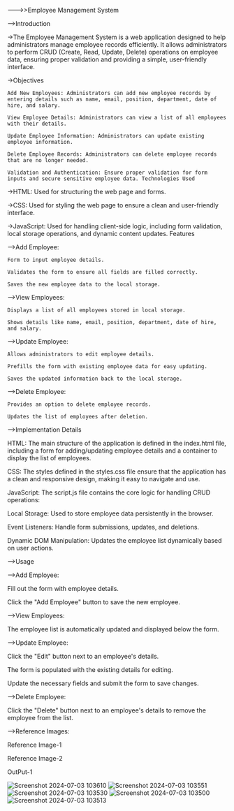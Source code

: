 --->>Employee Management System

-->Introduction

->The Employee Management System is a web application designed to help administrators manage employee records efficiently. It allows administrators to perform CRUD (Create, Read, Update, Delete) operations on employee data, ensuring proper validation and providing a simple, user-friendly interface.

->Objectives

    Add New Employees: Administrators can add new employee records by entering details such as name, email, position, department, date of hire, and salary.

    View Employee Details: Administrators can view a list of all employees with their details.

    Update Employee Information: Administrators can update existing employee information.

    Delete Employee Records: Administrators can delete employee records that are no longer needed.

    Validation and Authentication: Ensure proper validation for form inputs and secure sensitive employee data. Technologies Used

->HTML: Used for structuring the web page and forms.

->CSS: Used for styling the web page to ensure a clean and user-friendly interface.

->JavaScript: Used for handling client-side logic, including form validation, local storage operations, and dynamic content updates. Features

-->Add Employee:

    Form to input employee details.

    Validates the form to ensure all fields are filled correctly.

    Saves the new employee data to the local storage.

-->View Employees:

    Displays a list of all employees stored in local storage.

    Shows details like name, email, position, department, date of hire, and salary.

-->Update Employee:

    Allows administrators to edit employee details.

    Prefills the form with existing employee data for easy updating.

    Saves the updated information back to the local storage.

-->Delete Employee:

    Provides an option to delete employee records.

    Updates the list of employees after deletion.

-->Implementation Details

HTML: The main structure of the application is defined in the index.html file, including a form for adding/updating employee details and a container to display the list of employees.

CSS: The styles defined in the styles.css file ensure that the application has a clean and responsive design, making it easy to navigate and use.

JavaScript: The script.js file contains the core logic for handling CRUD operations:

Local Storage: Used to store employee data persistently in the browser.

Event Listeners: Handle form submissions, updates, and deletions.

Dynamic DOM Manipulation: Updates the employee list dynamically based on user actions.

-->Usage

-->Add Employee:

Fill out the form with employee details.

Click the "Add Employee" button to save the new employee.

-->View Employees:

The employee list is automatically updated and displayed below the form.

-->Update Employee:

Click the "Edit" button next to an employee's details.

The form is populated with the existing details for editing.

Update the necessary fields and submit the form to save changes.

-->Delete Employee:

Click the "Delete" button next to an employee's details to remove the employee from the list.

-->Reference Images:

Reference Image-1

Reference Image-2

OutPut-1

![Screenshot 2024-07-03 103610](https://github.com/vamsee2004/prodigyinfotech-2/assets/163383859/4f9f98a0-1fc9-4337-9e7d-1c7904d3a39b)
![Screenshot 2024-07-03 103551](https://github.com/vamsee2004/prodigyinfotech-2/assets/163383859/e15ff667-894e-4234-a06b-4a167df75524)
![Screenshot 2024-07-03 103530](https://github.com/vamsee2004/prodigyinfotech-2/assets/163383859/c7edf472-57f7-4391-b0d3-4f81ede6b85a)
![Screenshot 2024-07-03 103500](https://github.com/vamsee2004/prodigyinfotech-2/assets/163383859/b59a749f-b4ab-445e-8d7e-1cf60f81263f)
![Screenshot 2024-07-03 103513](https://github.com/vamsee2004/prodigyinfotech-2/assets/163383859/a09437f7-b499-4fb5-baca-cb6a55b07267)
